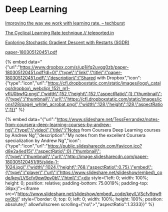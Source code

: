 # Deep Learning

[Improving the way we work with learning rate. – techburst](https://techburst.io/improving-the-way-we-work-with-learning-rate-5e99554f163b)

[The Cyclical Learning Rate technique // teleported.in](http://teleported.in/posts/cyclic-learning-rate/)

[Exploring Stochastic Gradient Descent with Restarts \(SGDR\)](https://medium.com/38th-street-studios/exploring-stochastic-gradient-descent-with-restarts-sgdr-fa206c38a74e)

[paper-180305120451.pdf](https://www.dropbox.com/s/up1iifq2uvgg0zb/paper-180305120451.pdf?dl=0)

{% embed data="{\"url\":\"https://www.dropbox.com/s/up1iifq2uvgg0zb/paper-180305120451.pdf?dl=0\",\"type\":\"link\",\"title\":\"paper-180305120451.pdf\",\"description\":\"Shared with Dropbox\",\"icon\":{\"type\":\"icon\",\"url\":\"https://cfl.dropboxstatic.com/static/images/logo\_catalog/dropbox\_webclip\_152\_m1-vflU0bwfQ.png\",\"width\":152,\"height\":152,\"aspectRatio\":1},\"thumbnail\":{\"type\":\"thumbnail\",\"url\":\"https://cfl.dropboxstatic.com/static/images/icons128/page\_white\_acrobat.png\",\"width\":128,\"height\":128,\"aspectRatio\":1}}" %}

{% embed data="{\"url\":\"https://www.slideshare.net/TessFerrandez/notes-from-coursera-deep-learning-courses-by-andrew-ng\",\"type\":\"video\",\"title\":\"Notes from Coursera Deep Learning courses by Andrew Ng\",\"description\":\"My notes from the excellent Coursera specialization by Andrew Ng\",\"icon\":{\"type\":\"icon\",\"url\":\"https://public.slidesharecdn.com/favicon.ico?d8e2a4ed15\",\"aspectRatio\":0},\"thumbnail\":{\"type\":\"thumbnail\",\"url\":\"http://image.slidesharecdn.com/paper-180305120451/95/slide-1-1024.jpg\",\"width\":1024,\"height\":768,\"aspectRatio\":0.75},\"embed\":{\"type\":\"player\",\"url\":\"https://www.slideshare.net/slideshow/embed\_code/key/LVScfv9qw9pv0b\",\"html\":\"<div style=\\"left: 0; width: 100%; height: 0; position: relative; padding-bottom: 75.0019%; padding-top: 38px;\\"><iframe src=\\"https://www.slideshare.net/slideshow/embed\_code/key/LVScfv9qw9pv0b\\" style=\\"border: 0; top: 0; left: 0; width: 100%; height: 100%; position: absolute;\\" allowfullscreen scrolling=\\"no\\"></iframe></div>\",\"aspectRatio\":1.3333}}" %}



